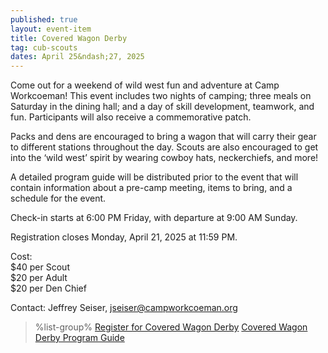 ```yaml
---
published: true
layout: event-item
title: Covered Wagon Derby
tag: cub-scouts
dates: April 25&ndash;27, 2025
---
```


Come out for a weekend of wild west fun and adventure at Camp Workcoeman! This event includes two nights of camping; three meals on Saturday in the dining hall; and a day of skill development, teamwork, and fun. Participants will also receive a commemorative patch.

Packs and dens are encouraged to bring a wagon that will carry their gear to different stations throughout the day. Scouts are also encouraged to get into the ‘wild west’ spirit by wearing cowboy hats, neckerchiefs, and more!

A detailed program guide will be distributed prior to the event that will contain information about a pre-camp meeting, items to bring, and a schedule for the event.

Check-in starts at 6:00 PM Friday, with departure at 9:00 AM Sunday.

Registration closes Monday, April 21, 2025 at 11:59 PM.
 
Cost:<br>
$40 per Scout<br>
$20 per Adult<br>
$20 per Den Chief
 
Contact: Jeffrey Seiser, [jseiser@campworkcoeman.org](mailto:jseiser@campworkcoeman.org)

> %list-group%
> <a href="https://scoutingevent.com/066-92055" class="list-group-item">Register for Covered Wagon Derby</a>
> <a href="{{ site.url }}/pdf/2025/2025-covered-wagon-derby-program-guide.pdf" class="list-group-item">Covered Wagon Derby Program Guide</a>
